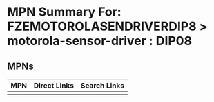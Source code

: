 



# MPN Summary For: FZEMOTOROLASENDRIVERDIP8 > motorola-sensor-driver : DIP08

## MPNs
  

|MPN|Direct Links|Search Links|
| :--- | :--- | :--- |
||||
